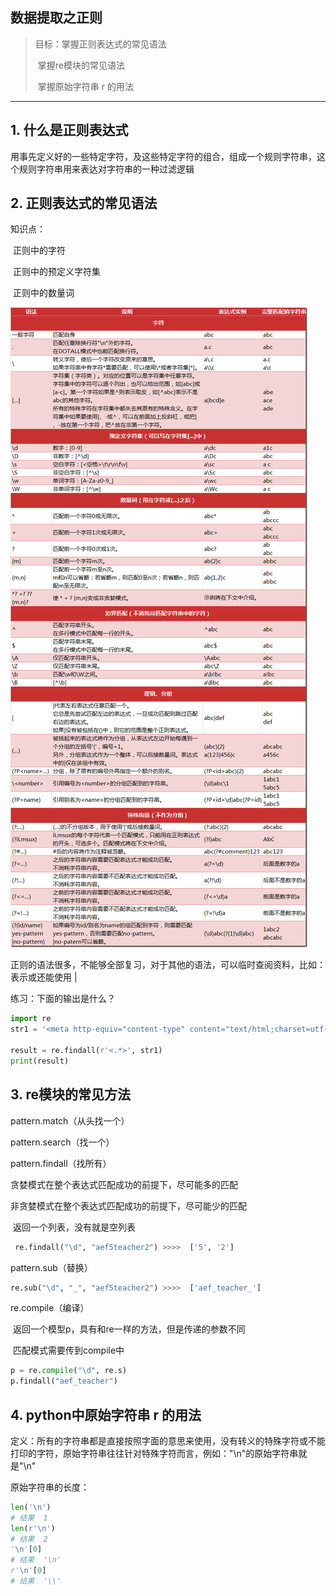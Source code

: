 ## 数据提取之正则

> 目标：掌握正则表达式的常见语法
>
> ​		   掌握re模块的常见语法
>
> ​		   掌握原始字符串 r 的用法

------

## 1.  什么是正则表达式

用事先定义好的一些特定字符，及这些特定字符的组合，组成一个规则字符串，这个规则字符串用来表达对字符串的一种过滤逻辑



## 2.  正则表达式的常见语法

知识点：

​		正则中的字符

​		正则中的预定义字符集

​		正则中的数量词

<img src="../img/正则语法.png"></img>

正则的语法很多，不能够全部复习，对于其他的语法，可以临时查阅资料，比如：表示或还能使用 |

练习：下面的输出是什么？

```python
import re
str1 = '<meta http-equiv="content-type" content="text/html;charset=utf-8"/>adacc/sd/sdef/24'

result = re.findall(r'<.*>', str1)
print(result)
```



## 3.  re模块的常见方法

pattern.match（从头找一个）

pattern.search（找一个）

pattern.findall（找所有）

贪婪模式在整个表达式匹配成功的前提下，尽可能多的匹配

非贪婪模式在整个表达式匹配成功的前提下，尽可能少的匹配

​		返回一个列表，没有就是空列表

```python 
 re.findall("\d", "aef5teacher2") >>>>  ['5', '2']
```

pattern.sub（替换）

```python 
re.sub("\d", "_", "aef5teacher2") >>>>  ['aef_teacher_']
```

re.compile（编译）

​		返回一个模型p，具有和re一样的方法，但是传递的参数不同

​		匹配模式需要传到compile中

```python 
p = re.compile("\d", re.s)
p.findall("aef_teacher")
```



## 4.  python中原始字符串  r   的用法

定义：所有的字符串都是直接按照字面的意思来使用，没有转义的特殊字符或不能打印的字符，原始字符串往往针对特殊字符而言，例如："\n"的原始字符串就是"\\n"

原始字符串的长度：

```python
len('\n')
# 结果  1
len(r'\n')
# 结果  2
'\n'[0]
# 结果  '\n'
r'\n'[0]
# 结果  '\\'
```



## 






